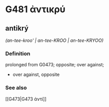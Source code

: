 # G481 ἀντικρύ

## antikrý

_(an-tee-kroo' | an-tee-KROO | an-tee-KRYOO)_

### Definition

prolonged from G0473; opposite; over against; 

- over against, opposite

### See also

[[G473|G473 ἀντί]]

